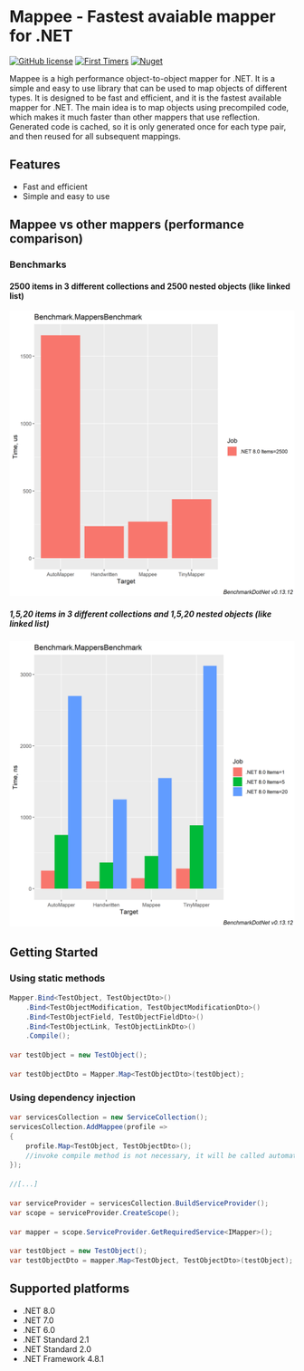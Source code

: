 Mappee - Fastest avaiable mapper for .NET
======================================================
[![GitHub license](https://img.shields.io/github/license/mashape/apistatus.svg)](https://github.com/sonquer/mappee/blob/main/LICENSE)
[![First Timers](https://img.shields.io/badge/first--timers--only-friendly-blue.svg)](http://www.firsttimersonly.com/)
[![Nuget](https://img.shields.io/nuget/v/mappee.svg)](https://www.nuget.org/packages/Mappee/)

Mappee is a high performance object-to-object mapper for .NET. It is a simple and easy to use library that can be used to map objects of different types. It is designed to be fast and efficient, and it is the fastest available mapper for .NET.
The main idea is to map objects using precompiled code, which makes it much faster than other mappers that use reflection.
Generated code is cached, so it is only generated once for each type pair, and then reused for all subsequent mappings.

## Features
- Fast and efficient
- Simple and easy to use

## Mappee vs other mappers (performance comparison)

### Benchmarks

#### 2500 items in 3 different collections and 2500 nested objects (like linked list)

![Performance Comparison 2500](https://raw.githubusercontent.com/sonquer/mappee/main/assets/images/2500-barplot.png)

##### 1,5,20 items in 3 different collections and 1,5,20 nested objects (like linked list)

![Performance Comparison 1,5,20](https://raw.githubusercontent.com/sonquer/mappee/main/assets/images/5-10-20-barplot.png)

## Getting Started

### Using static methods
```csharp
Mapper.Bind<TestObject, TestObjectDto>()
    .Bind<TestObjectModification, TestObjectModificationDto>()
    .Bind<TestObjectField, TestObjectFieldDto>()
    .Bind<TestObjectLink, TestObjectLinkDto>()
    .Compile();

var testObject = new TestObject();

var testObjectDto = Mapper.Map<TestObjectDto>(testObject);
```

### Using dependency injection
```csharp
var servicesCollection = new ServiceCollection();
servicesCollection.AddMappee(profile =>
{
    profile.Map<TestObject, TestObjectDto>();
    //invoke compile method is not necessary, it will be called automatically
});

//[...]

var serviceProvider = servicesCollection.BuildServiceProvider();
var scope = serviceProvider.CreateScope();

var mapper = scope.ServiceProvider.GetRequiredService<IMapper>();

var testObject = new TestObject();
var testObjectDto = mapper.Map<TestObject, TestObjectDto>(testObject);
```

## Supported platforms
- .NET 8.0
- .NET 7.0
- .NET 6.0
- .NET Standard 2.1
- .NET Standard 2.0
- .NET Framework 4.8.1
